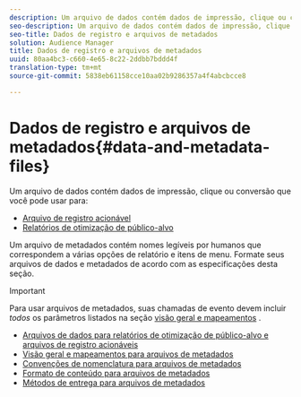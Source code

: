 ```yaml
---
description: Um arquivo de dados contém dados de impressão, clique ou conversão que você pode usar nos relatórios de Otimização de público-alvo e nos Arquivos de registro acionáveis. Um arquivo de metadados contém nomes legíveis por humanos que correspondem a várias opções de relatório e itens de menu. Formate seus arquivos de dados e metadados de acordo com as especificações desta seção.
seo-description: Um arquivo de dados contém dados de impressão, clique ou conversão que você pode usar nos relatórios de Otimização de público-alvo e nos Arquivos de registro acionáveis. Um arquivo de metadados contém nomes legíveis por humanos que correspondem a várias opções de relatório e itens de menu. Formate seus arquivos de dados e metadados de acordo com as especificações desta seção.
seo-title: Dados de registro e arquivos de metadados
solution: Audience Manager
title: Dados de registro e arquivos de metadados
uuid: 80aa4bc3-c660-4e65-8c22-2ddbb7bddd4f
translation-type: tm+mt
source-git-commit: 5838eb61158cce10aa02b9286357a4f4abcbcce8

---
```



# Dados de registro e arquivos de metadados{#data-and-metadata-files}

Um arquivo de dados contém dados de impressão, clique ou conversão que você pode usar para:

* [Arquivo de registro acionável](/help/using/integration/media-data-integration/actionable-log-files.md)
* [Relatórios de otimização de público-alvo](/help/using/reporting/audience-optimization-reports/audience-optimization-reports.md)

Um arquivo de metadados contém nomes legíveis por humanos que correspondem a várias opções de relatório e itens de menu. Formate seus arquivos de dados e metadados de acordo com as especificações desta seção.

>[!IMPORTANT]
>
>Para usar arquivos de metadados, suas chamadas de evento devem incluir *todos* os parâmetros listados na seção [visão geral e mapeamentos](../../../reporting/audience-optimization-reports/metadata-files-intro/metadata-file-overview.md) .

* [Arquivos de dados para relatórios de otimização de público-alvo e arquivos de registro acionáveis](/help/using/reporting/audience-optimization-reports/metadata-files-intro/datafiles-intro.md)
* [Visão geral e mapeamentos para arquivos de metadados](/help/using/reporting/audience-optimization-reports/metadata-files-intro/metadata-file-overview.md)
* [Convenções de nomenclatura para arquivos de metadados](/help/using/reporting/audience-optimization-reports/metadata-files-intro/metadata-file-names.md)
* [Formato de conteúdo para arquivos de metadados](/help/using/reporting/audience-optimization-reports/metadata-files-intro/metadata-file-contents.md)
* [Métodos de entrega para arquivos de metadados](/help/using/reporting/audience-optimization-reports/metadata-files-intro/metadata-delivery-methods.md)
